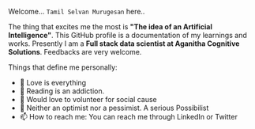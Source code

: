 Welcome... `Tamil Selvan Murugesan` here..

The thing that excites me the most is **"The idea of an Artificial Intelligence"**.
This GitHub profile is a documentation of my learnings and works.
Presently I am a **Full stack data scientist at Aganitha Cognitive Solutions**. 
Feedbacks are very welcome.



Things that define me personally:
- 💞️ Love is everything
- 🌱 Reading is an addiction. 
- 🙌 Would love to volunteer for social cause
- 👀 Neither an optimist nor a pessimist. A serious Possibilist
- 📫 How to reach me: You can reach me through LinkedIn or Twitter







<!---
Tamilhp/Tamilhp is a ✨ special ✨ repository because its `README.md` (this file) appears on your GitHub profile.
You can click the Preview link to take a look at your changes.
--->
